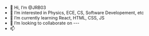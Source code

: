 - 👋 Hi, I’m @JRB03
- 👀 I’m interested in Physics, ECE, CS, Software Developement, etc 
- 🌱 I’m currently learning React, HTML, CSS, JS
- 💞️ I’m looking to collaborate on ---
- 📫 

<!---
JRB03/JRB03 is a ✨ special ✨ repository because its `README.md` (this file) appears on your GitHub profile.
You can click the Preview link to take a look at your changes.
--->
